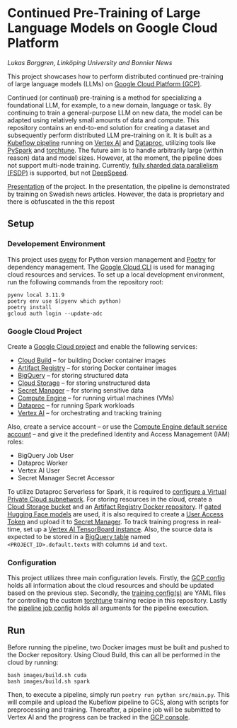 # Continued Pre-Training of Large Language Models on Google Cloud Platform
_Lukas Borggren, Linköping University and Bonnier News_

This project showcases how to perform distributed continued pre-training of large language models (LLMs) on [Google Cloud Platform (GCP)](https://cloud.google.com/?hl=sv).


Continued (or continual) pre-training is a method for specializing a foundational LLM, for example, to a new domain, language or task. By continuing to train a general-purpose LLM on new data, the model can be adapted using relatively small amounts of data and compute. This repository contains an end-to-end solution for creating a dataset and subsequently perform distributed LLM pre-training on it. It is built as a [Kubeflow pipeline](https://www.kubeflow.org/docs/components/pipelines/) running on [Vertex AI](https://cloud.google.com/vertex-ai) and [Dataproc](https://cloud.google.com/dataproc), utilizing tools like [PySpark](https://spark.apache.org/docs/latest/api/python/index.html) and [torchtune](https://pytorch.org/torchtune/stable/index.html). The future aim is to handle arbitrarily large (within reason) data and model sizes. However, at the moment, the pipeline does not support multi-node training. Currently, [fully sharded data parallelism (FSDP)](https://pytorch.org/blog/introducing-pytorch-fully-sharded-data-parallel-api/) is supported, but not [DeepSpeed](https://www.microsoft.com/en-us/research/blog/deepspeed-extreme-scale-model-training-for-everyone/).

[Presentation](https://docs.google.com/presentation/d/1efpcJwxcghhQlm-Mp9fsz6X3IbD76yIZ2NswFY0HhO8) of the project. In the presentation, the pipeline is demonstrated by training on Swedish news articles. However, the data is proprietary and there is obfuscated in the this repost

## Setup
### Developement Environment
This project uses [pyenv](https://github.com/pyenv/pyenv) for Python version management and [Poetry](https://github.com/python-poetry/poetry) for dependency management. The [Google Cloud CLI](https://cloud.google.com/cli) is used for managing cloud resources and services. To set up a local development environment, run the following commands from the repository root:

```
pyenv local 3.11.9
poetry env use $(pyenv which python)
poetry install
gcloud auth login --update-adc
```

### Google Cloud Project
Create a [Google Cloud project](https://cloud.google.com/resource-manager/docs/creating-managing-projects) and enable the following services:
* [Cloud Build](https://cloud.google.com/build) – for building Docker container images
* [Artifact Registry](https://cloud.google.com/artifact-registry) – for storing Docker container images
* [BigQuery](https://cloud.google.com/bigquery) – for storing structured data
* [Cloud Storage](https://cloud.google.com/storage) – for storing unstructured data
* [Secret Manager](https://cloud.google.com/secret-manager) – for storing sensitive data
* [Compute Engine](https://cloud.google.com/compute) – for running virtual machines (VMs)
* [Dataproc](https://cloud.google.com/dataproc) – for running Spark workloads
* [Vertex AI](https://cloud.google.com/vertex-ai) – for orchestrating and tracking training


Also, create a service account – or use the [Compute Engine default service account](https://cloud.google.com/compute/docs/access/service-accounts#default_service_account) – and give it the predefined Identity and Access Management (IAM) roles:
* BigQuery Job User 
* Dataproc Worker
* Vertex AI User
* Secret Manager Secret Accessor

To utilize Dataproc Serverless for Spark, it is required to [configure a Virtual Private Cloud subnetwork](https://cloud.google.com/dataproc-serverless/docs/concepts/network). For storing resources in the cloud, create a [Cloud Storage bucket](https://cloud.google.com/storage/docs/creating-buckets) and an [Artifact Registry Docker repository](https://cloud.google.com/artifact-registry/docs/repositories/create-repos). If [gated Hugging Face models](https://huggingface.co/docs/hub/models-gated) are used, it is also required to create a [User Access Token](https://huggingface.co/docs/hub/security-tokens) and upload it to [Secret Manager](https://cloud.google.com/secret-manager/docs/creating-and-accessing-secrets). To track training progress in real-time, set up a [Vertex AI TensorBoard instance](https://cloud.google.com/vertex-ai/docs/experiments/tensorboard-setup). Also, the source data is expected to be stored in a [BigQuery table](https://cloud.google.com/bigquery/docs/tables) named `<PROJECT_ID>.default.texts` with columns `id` and `text`.

### Configuration
This project utilizes three main configuration levels. Firstly, the [GCP config](src/config/gcp.py) holds all information about the cloud resources and should be updated based on the previous step. Secondly, the [training config(s)](src/config/llama3_2_1b.yaml) are YAML files for controlling the custom [torchtune](https://github.com/pytorch/torchtune) training recipe in this repository. Lastly the [pipeline job config](src/config/job.py) holds all arguments for the pipeline execution.

## Run
Before running the pipeline, two Docker images must be built and pushed to the Docker repository. Using Cloud Build, this can all be performed in the cloud by running:

```
bash images/build.sh cuda
bash images/build.sh spark
```

Then, to execute a pipeline, simply run `poetry run python src/main.py`. This will compile and upload the Kubeflow pipeline to GCS, along with scripts for preprocessing and training. Thereafter, a pipeline job will be submitted to Vertex AI and the progress can be tracked in the [GCP console](https://console.cloud.google.com/vertex-ai/pipelines/runs).
